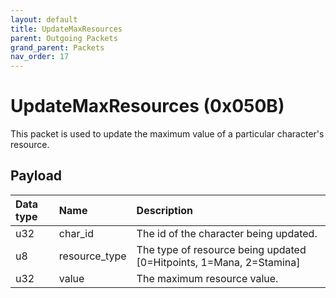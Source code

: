 ```yaml
---
layout: default
title: UpdateMaxResources
parent: Outgoing Packets
grand_parent: Packets
nav_order: 17
---
```


# UpdateMaxResources (0x050B)

This packet is used to update the maximum value of a particular character's resource.

## Payload

| Data type            | Name            | Description                                                                                |
|:---------------------|:----------------|:-------------------------------------------------------------------------------------------|
| u32                  | char_id         | The id of the character being updated.                                                     | 
| u8                   | resource_type   | The type of resource being updated [0=Hitpoints, 1=Mana, 2=Stamina]                        |
| u32                  | value           | The maximum resource value.                                                                |